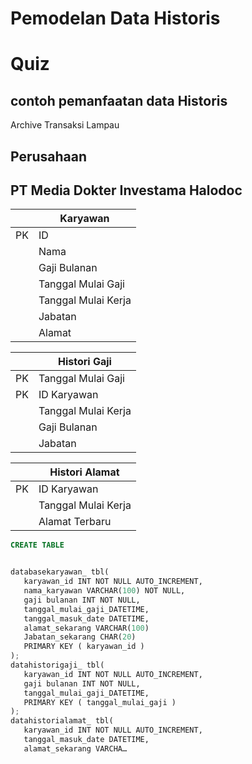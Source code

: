 # Pemodelan Data Historis

# Quiz

## contoh pemanfaatan data Historis
Archive Transaksi Lampau
## Perusahaan
## PT Media Dokter Investama Halodoc


||Karyawan|
|---|---|
|PK|ID|
||Nama|
||Gaji Bulanan|
||Tanggal Mulai Gaji|
||Tanggal Mulai Kerja|
||Jabatan|
||Alamat|






||Histori Gaji|
|---|---|
|PK|Tanggal Mulai Gaji|
|PK|ID Karyawan|
||Tanggal Mulai Kerja|
||Gaji Bulanan|
||Jabatan|

||Histori Alamat|
|---|---|
|PK|ID Karyawan|
||Tanggal Mulai Kerja|
||Alamat Terbaru|



```sql
CREATE TABLE
```
```python

databasekaryawan_ tbl(
   karyawan_id INT NOT NULL AUTO_INCREMENT,
   nama_karyawan VARCHAR(100) NOT NULL,
   gaji bulanan INT NOT NULL,
   tanggal_mulai_gaji_DATETIME,
   tanggal_masuk_date DATETIME,
   alamat_sekarang VARCHAR(100)
   Jabatan_sekarang CHAR(20)
   PRIMARY KEY ( karyawan_id )
);
datahistorigaji_ tbl(
   karyawan_id INT NOT NULL AUTO_INCREMENT,
   gaji bulanan INT NOT NULL,
   tanggal_mulai_gaji_DATETIME,
   PRIMARY KEY ( tanggal_mulai_gaji )
);
datahistorialamat_ tbl(
   karyawan_id INT NOT NULL AUTO_INCREMENT,
   tanggal_masuk_date DATETIME,
   alamat_sekarang VARCHA…
